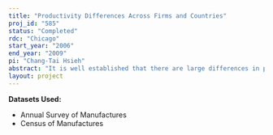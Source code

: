 ```yaml
---
title: "Productivity Differences Across Firms and Countries"
proj_id: "585"
status: "Completed"
rdc: "Chicago"
start_year: "2006"
end_year: "2009"
pi: "Chang-Tai Hsieh"
abstract: "It is well established that there are large differences in productivity across firms, industries, and countries. Motivated by this fact, the purpose of this project is to use the Census of Manufactures (from 1963, 1967, 1972, 1977, 1982, 1987, 1992, 1997, and 2002) and the Annual Survey of Manufacturers (1973-2001) to develop a methodology for two new series for potential public release. These series help shed light on the underlying sources of productivity differences. First, for 4-digit Standard Industrial Classification (SIC) and 5-digit North American Industry Classification System industries, and for state and metropolitan geographic areas, we will construct and document industry series on the quality of products made. This quality index will exploit the unit price data provided for many of the 7-digit SIC products in the Census of Manufactures to measure the extent to which differences in productivity across establishments show up as differences in product quality. Our second contribution will be to provide new geographic area and industry series on the extent to which factor inputs are misallocated across plants in a geographic area or in a given industry. This “inefficiency” index will measure the potential gains in output if factor inputs were to be allocated efficiently across plants in the industry and area."
layout: project
---
```


**Datasets Used:**

  - Annual Survey of Manufactures 
  - Census of Manufactures 

